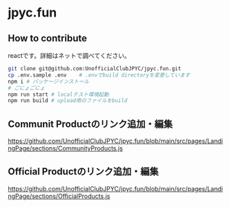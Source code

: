 # jpyc.fun

## How to contribute

reactです。詳細はネットで調べてください。

```bash
git clone git@github.com:UnofficialClubJPYC/jpyc.fun.git
cp .env.sample .env    # .envでbuild directoryを変更しています
npm i # パッケージインストール
# ごにょごにょ
npm run start # localテスト環境起動
npm run build # upload用のファイルをbuild
```

## Communit Productのリンク追加・編集
https://github.com/UnofficialClubJPYC/jpyc.fun/blob/main/src/pages/LandingPage/sections/CommunityProducts.js

## Official Productのリンク追加・編集
https://github.com/UnofficialClubJPYC/jpyc.fun/blob/main/src/pages/LandingPage/sections/OfficialProducts.js

